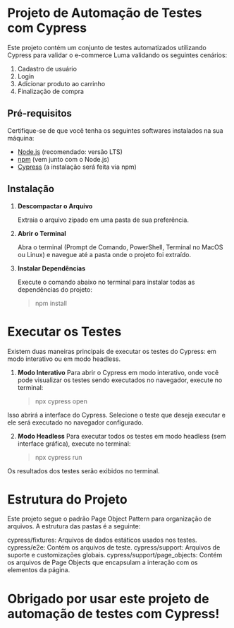 # Projeto de Automação de Testes com Cypress

Este projeto contém um conjunto de testes automatizados utilizando Cypress para validar o e-commerce Luma
validando os seguintes cenários:

1. Cadastro de usuário
2. Login
3. Adicionar produto ao carrinho
4. Finalização de compra

## Pré-requisitos

Certifique-se de que você tenha os seguintes softwares instalados na sua máquina:

- [Node.js](https://nodejs.org/) (recomendado: versão LTS)
- [npm](https://www.npmjs.com/) (vem junto com o Node.js)
- [Cypress](https://www.cypress.io/) (a instalação será feita via npm)

## Instalação

1. **Descompactar o Arquivo**

   Extraia o arquivo zipado em uma pasta de sua preferência.

2. **Abrir o Terminal**

   Abra o terminal (Prompt de Comando, PowerShell, Terminal no MacOS ou Linux) e navegue até a pasta onde o projeto foi extraído.

3. **Instalar Dependências**

   Execute o comando abaixo no terminal para instalar todas as dependências do projeto:

   > npm install

# Executar os Testes

Existem duas maneiras principais de executar os testes do Cypress: em modo interativo ou em modo headless.

1. **Modo Interativo**
   Para abrir o Cypress em modo interativo, onde você pode visualizar os testes sendo executados no navegador, execute no terminal:
   > npx cypress open

Isso abrirá a interface do Cypress. Selecione o teste que deseja executar e ele será executado no navegador configurado.

2. **Modo Headless**
   Para executar todos os testes em modo headless (sem interface gráfica), execute no terminal:
   > npx cypress run

Os resultados dos testes serão exibidos no terminal.

# Estrutura do Projeto

Este projeto segue o padrão Page Object Pattern para organização de arquivos. A estrutura das pastas é a seguinte:

cypress/fixtures: Arquivos de dados estáticos usados nos testes.
cypress/e2e: Contém os arquivos de teste.
cypress/support: Arquivos de suporte e customizações globais.
cypress/support/page_objects: Contém os arquivos de Page Objects que encapsulam a interação com os elementos da página.

# Obrigado por usar este projeto de automação de testes com Cypress!

